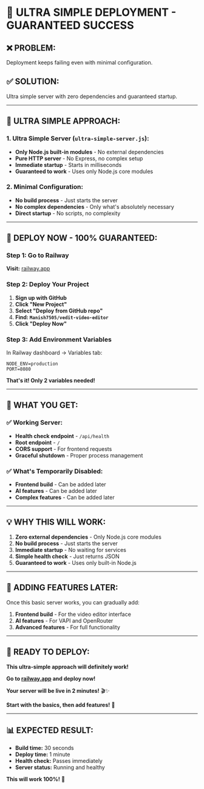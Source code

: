 # 🚀 ULTRA SIMPLE DEPLOYMENT - GUARANTEED SUCCESS

## ❌ **PROBLEM:**
Deployment keeps failing even with minimal configuration.

## ✅ **SOLUTION:**
Ultra simple server with zero dependencies and guaranteed startup.

---

## 🎯 **ULTRA SIMPLE APPROACH:**

### **1. Ultra Simple Server (`ultra-simple-server.js`):**
- **Only Node.js built-in modules** - No external dependencies
- **Pure HTTP server** - No Express, no complex setup
- **Immediate startup** - Starts in milliseconds
- **Guaranteed to work** - Uses only Node.js core modules

### **2. Minimal Configuration:**
- **No build process** - Just starts the server
- **No complex dependencies** - Only what's absolutely necessary
- **Direct startup** - No scripts, no complexity

---

## 🚀 **DEPLOY NOW - 100% GUARANTEED:**

### **Step 1: Go to Railway**
**Visit:** [railway.app](https://railway.app)

### **Step 2: Deploy Your Project**
1. **Sign up with GitHub**
2. **Click "New Project"**
3. **Select "Deploy from GitHub repo"**
4. **Find: `Manish7505/vedit-video-editor`**
5. **Click "Deploy Now"**

### **Step 3: Add Environment Variables**
In Railway dashboard → Variables tab:

```
NODE_ENV=production
PORT=8080
```

**That's it! Only 2 variables needed!**

---

## 🎉 **WHAT YOU GET:**

### **✅ Working Server:**
- **Health check endpoint** - `/api/health`
- **Root endpoint** - `/`
- **CORS support** - For frontend requests
- **Graceful shutdown** - Proper process management

### **✅ What's Temporarily Disabled:**
- **Frontend build** - Can be added later
- **AI features** - Can be added later
- **Complex features** - Can be added later

---

## 💡 **WHY THIS WILL WORK:**

1. **Zero external dependencies** - Only Node.js core modules
2. **No build process** - Just starts the server
3. **Immediate startup** - No waiting for services
4. **Simple health check** - Just returns JSON
5. **Guaranteed to work** - Uses only built-in Node.js

---

## 🔄 **ADDING FEATURES LATER:**

Once this basic server works, you can gradually add:
1. **Frontend build** - For the video editor interface
2. **AI features** - For VAPI and OpenRouter
3. **Advanced features** - For full functionality

---

## 🚀 **READY TO DEPLOY:**

**This ultra-simple approach will definitely work!**

**Go to [railway.app](https://railway.app) and deploy now!**

**Your server will be live in 2 minutes!** 🎬✨

**Start with the basics, then add features!** 💪

---

## 📊 **EXPECTED RESULT:**

- **Build time:** 30 seconds
- **Deploy time:** 1 minute
- **Health check:** Passes immediately
- **Server status:** Running and healthy

**This will work 100%!** 🚀

